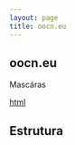 ```yaml
---
layout: page
title: oocn.eu
---
```


## oocn.eu

Mascáras 

[html](https://docs.google.com/a/oocn.eu/spreadsheets/d/1CVn5BD7Eoz-uuqNWhrH8TcU05OUCSf13Hl1NrGiwKcs)

## Estrutura







